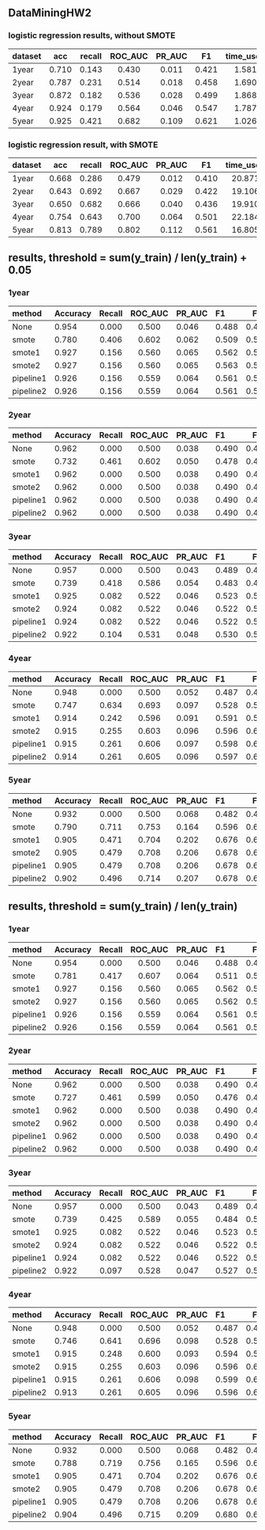 ## DataMiningHW2

### logistic regression results, without SMOTE

| dataset | acc | recall | ROC_AUC | PR_AUC | F1 | time_used |
| :------ | :----: | :------: | :------: | :------: | :---: | :---: |
| 1year | 0.710 |0.143 | 0.430 | 0.011 | 0.421 | 1.581 |
| 2year | 0.787 |0.231 | 0.514 | 0.018 | 0.458 | 1.690 |
| 3year | 0.872 |0.182 | 0.536 | 0.028 | 0.499 | 1.868 |
| 4year | 0.924 |0.179 | 0.564 | 0.046 | 0.547 | 1.787 |
| 5year | 0.925 |0.421 | 0.682 | 0.109 | 0.621 | 1.026 |

### logistic regression result, with SMOTE

| dataset | acc | recall | ROC_AUC | PR_AUC | F1 | time_used |
| :------ | :----: | :------: | :------: | :------: | :---: | :---: |
| 1year | 0.668 |0.286 | 0.479 | 0.012 | 0.410 | 20.871 |
| 2year | 0.643 |0.692 | 0.667 | 0.029 | 0.422 | 19.106 |
| 3year | 0.650 |0.682 | 0.666 | 0.040 | 0.436 | 19.910 |
| 4year | 0.754 |0.643 | 0.700 | 0.064 | 0.501 | 22.184 |
| 5year | 0.813 |0.789 | 0.802 | 0.112 | 0.561 | 16.805 |


## results, threshold = sum(y_train) / len(y_train) + 0.05
### 1year
| method | Accuracy |Recall | ROC_AUC | PR_AUC | F1 | F2 | Time |
| :--------  | :-----  | :----:  | :----:  | :--------  | :-----  | :----:  | :---: |
| None | 0.954 |0.000 | 0.500 | 0.046 | 0.488 | 0.495 | 2.253 |
| smote | 0.780 |0.406 | 0.602 | 0.062 | 0.509 | 0.530 | 11.215 |
| smote1 | 0.927 |0.156 | 0.560 | 0.065 | 0.562 | 0.561 | 20.536 |
| smote2 | 0.927 |0.156 | 0.560 | 0.065 | 0.563 | 0.561 | 20.426 |
| pipeline1 | 0.926 |0.156 | 0.559 | 0.064 | 0.561 | 0.560 | 20.859 |
| pipeline2 | 0.926 |0.156 | 0.559 | 0.064 | 0.561 | 0.560 | 20.873 |

### 2year
| method | Accuracy |Recall | ROC_AUC | PR_AUC | F1 | F2 | Time |
| :--------  | :-----  | :----:  | :----:  | :--------  | :-----  | :----:  | :---: |
| None | 0.962 |0.000 | 0.500 | 0.038 | 0.490 | 0.496 | 3.097 |
| smote | 0.732 |0.461 | 0.602 | 0.050 | 0.478 | 0.494 | 12.245 |
| smote1 | 0.962 |0.000 | 0.500 | 0.038 | 0.490 | 0.496 | 12.252 |
| smote2 | 0.962 |0.000 | 0.500 | 0.038 | 0.490 | 0.496 | 11.468 |
| pipeline1 | 0.962 |0.000 | 0.500 | 0.038 | 0.490 | 0.496 | 12.536 |
| pipeline2 | 0.962 |0.000 | 0.500 | 0.038 | 0.490 | 0.496 | 11.958 |

### 3year
| method | Accuracy |Recall | ROC_AUC | PR_AUC | F1 | F2 | Time |
| :--------  | :-----  | :----:  | :----:  | :--------  | :-----  | :----:  | :---: |
| None | 0.957 |0.000 | 0.500 | 0.043 | 0.489 | 0.496 | 3.118 |
| smote | 0.739 |0.418 | 0.586 | 0.054 | 0.483 | 0.499 | 21.605 |
| smote1 | 0.925 |0.082 | 0.522 | 0.046 | 0.523 | 0.523 | 20.154 |
| smote2 | 0.924 |0.082 | 0.522 | 0.046 | 0.522 | 0.522 | 20.016 |
| pipeline1 | 0.924 |0.082 | 0.522 | 0.046 | 0.522 | 0.522 | 20.081 |
| pipeline2 | 0.922 |0.104 | 0.531 | 0.048 | 0.530 | 0.531 | 20.312 |

### 4year
| method | Accuracy |Recall | ROC_AUC | PR_AUC | F1 | F2 | Time |
| :--------  | :-----  | :----:  | :----:  | :--------  | :-----  | :----:  | :---: |
| None | 0.948 |0.000 | 0.500 | 0.052 | 0.487 | 0.495 | 2.791 |
| smote | 0.747 |0.634 | 0.693 | 0.097 | 0.528 | 0.568 | 17.780 |
| smote1 | 0.914 |0.242 | 0.596 | 0.091 | 0.591 | 0.594 | 20.142 |
| smote2 | 0.915 |0.255 | 0.603 | 0.096 | 0.596 | 0.600 | 19.833 |
| pipeline1 | 0.915 |0.261 | 0.606 | 0.097 | 0.598 | 0.603 | 20.413 |
| pipeline2 | 0.914 |0.261 | 0.605 | 0.096 | 0.597 | 0.602 | 20.120 |

### 5year
| method | Accuracy |Recall | ROC_AUC | PR_AUC | F1 | F2 | Time |
| :--------  | :-----  | :----:  | :----:  | :--------  | :-----  | :----:  | :---: |
| None | 0.932 |0.000 | 0.500 | 0.068 | 0.482 | 0.493 | 1.594 |
| smote | 0.790 |0.711 | 0.753 | 0.164 | 0.596 | 0.650 | 20.057 |
| smote1 | 0.905 |0.471 | 0.704 | 0.202 | 0.676 | 0.691 | 19.062 |
| smote2 | 0.905 |0.479 | 0.708 | 0.206 | 0.678 | 0.695 | 18.492 |
| pipeline1 | 0.905 |0.479 | 0.708 | 0.206 | 0.678 | 0.695 | 19.323 |
| pipeline2 | 0.902 |0.496 | 0.714 | 0.207 | 0.678 | 0.698 | 19.040 |


## results, threshold = sum(y_train) / len(y_train)
### 1year
| method | Accuracy |Recall | ROC_AUC | PR_AUC | F1 | F2 | Time |
| :--------  | :-----  | :----:  | :----:  | :--------  | :-----  | :----:  | :---: |
| None | 0.954 |0.000 | 0.500 | 0.046 | 0.488 | 0.495 | 2.221 |
| smote | 0.781 |0.417 | 0.607 | 0.064 | 0.511 | 0.534 | 11.058 |
| smote1 | 0.927 |0.156 | 0.560 | 0.065 | 0.562 | 0.561 | 20.419 |
| smote2 | 0.927 |0.156 | 0.560 | 0.065 | 0.562 | 0.561 | 20.531 |
| pipeline1 | 0.926 |0.156 | 0.559 | 0.064 | 0.561 | 0.560 | 20.590 |
| pipeline2 | 0.926 |0.156 | 0.559 | 0.064 | 0.561 | 0.560 | 20.623 |


### 2year
| method | Accuracy |Recall | ROC_AUC | PR_AUC | F1 | F2 | Time |
| :--------  | :-----  | :----:  | :----:  | :--------  | :-----  | :----:  | :---: |
| None | 0.962 |0.000 | 0.500 | 0.038 | 0.490 | 0.496 | 3.086 |
| smote | 0.727 |0.461 | 0.599 | 0.050 | 0.476 | 0.491 | 13.868 |
| smote1 | 0.962 |0.000 | 0.500 | 0.038 | 0.490 | 0.496 | 12.344 |
| smote2 | 0.962 |0.000 | 0.500 | 0.038 | 0.490 | 0.496 | 11.581 |
| pipeline1 | 0.962 |0.000 | 0.500 | 0.038 | 0.490 | 0.496 | 12.580 |
| pipeline2 | 0.962 |0.000 | 0.500 | 0.038 | 0.490 | 0.496 | 11.808 |


### 3year
| method | Accuracy |Recall | ROC_AUC | PR_AUC | F1 | F2 | Time |
| :--------  | :-----  | :----:  | :----:  | :--------  | :-----  | :----:  | :---: |
| None | 0.957 |0.000 | 0.500 | 0.043 | 0.489 | 0.496 | 3.071 |
| smote | 0.739 |0.425 | 0.589 | 0.055 | 0.484 | 0.501 | 20.920 |
| smote1 | 0.925 |0.082 | 0.522 | 0.046 | 0.523 | 0.523 | 20.002 |
| smote2 | 0.924 |0.082 | 0.522 | 0.046 | 0.522 | 0.522 | 19.927 |
| pipeline1 | 0.924 |0.082 | 0.522 | 0.046 | 0.522 | 0.522 | 20.075 |
| pipeline2 | 0.922 |0.097 | 0.528 | 0.047 | 0.527 | 0.527 | 20.195 |


### 4year
| method | Accuracy |Recall | ROC_AUC | PR_AUC | F1 | F2 | Time |
| :--------  | :-----  | :----:  | :----:  | :--------  | :-----  | :----:  | :---: |
| None | 0.948 |0.000 | 0.500 | 0.052 | 0.487 | 0.495 | 2.764 |
| smote | 0.746 |0.641 | 0.696 | 0.098 | 0.528 | 0.569 | 19.306 |
| smote1 | 0.915 |0.248 | 0.600 | 0.093 | 0.594 | 0.597 | 20.167 |
| smote2 | 0.915 |0.255 | 0.603 | 0.096 | 0.596 | 0.600 | 19.810 |
| pipeline1 | 0.915 |0.261 | 0.606 | 0.098 | 0.599 | 0.603 | 20.359 |
| pipeline2 | 0.913 |0.261 | 0.605 | 0.096 | 0.596 | 0.601 | 20.255 |


### 5year
| method | Accuracy |Recall | ROC_AUC | PR_AUC | F1 | F2 | Time |
| :--------  | :-----  | :----:  | :----:  | :--------  | :-----  | :----:  | :---: |
| None | 0.932 |0.000 | 0.500 | 0.068 | 0.482 | 0.493 | 1.599 |
| smote | 0.788 |0.719 | 0.756 | 0.165 | 0.596 | 0.651 | 19.717 |
| smote1 | 0.905 |0.471 | 0.704 | 0.202 | 0.676 | 0.691 | 18.974 |
| smote2 | 0.905 |0.479 | 0.708 | 0.206 | 0.678 | 0.695 | 18.712 |
| pipeline1 | 0.905 |0.479 | 0.708 | 0.206 | 0.678 | 0.695 | 19.165 |
| pipeline2 | 0.904 |0.496 | 0.715 | 0.209 | 0.680 | 0.699 | 18.890 |
